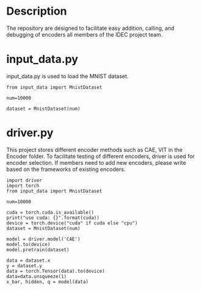 # Description
The repository are designed to facilitate easy addition, calling, and debugging of encoders all members of the IDEC project team.
# input_data.py
input_data.py is used to load the MNIST dataset.
```shell
from input_data import MnistDataset

num=10000

dataset = MnistDataset(num)
```
# driver.py
This project stores different encoder methods such as CAE, VIT in the Encoder folder. To facilitate testing of different encoders, driver is used for encoder selection. If members need to add new encoders, please write based on the frameworks of existing encoders.
```shell
import driver
import torch
from input_data import MnistDataset

num=10000

cuda = torch.cuda.is_available()
print("use cuda: {}".format(cuda))
device = torch.device("cuda" if cuda else "cpu")
dataset = MnistDataset(num)

model = driver.model('CAE')
model.to(device)
model.pretrain(dataset)

data = dataset.x
y = dataset.y
data = torch.Tensor(data).to(device)
data=data.unsqueeze(1)
x_bar, hidden, q = model(data)
```
